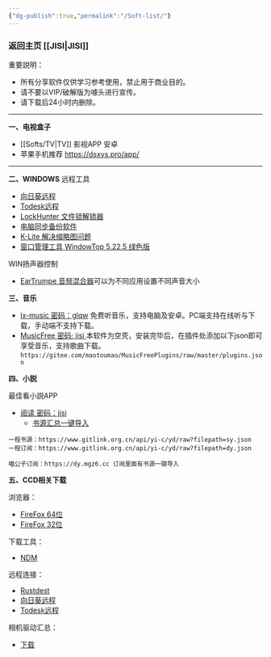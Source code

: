 ```yaml
---
{"dg-publish":true,"permalink":"/Soft-list/"}
---
```



### 返回主页 [[JISI\|JISI]]

重要説明：
- 所有分享软件仅供学习参考使用，禁止用于商业目的。
- 请不要以VIP/破解版为噱头进行宣传。
- 请下载后24小时内删除。

---
**一、电视盒子**
- [[Softs/TV\|TV]] 影视APP 安卓
- 苹果手机推荐  [https://dsxys.pro/app/   ](https://dsxys.pro/app/   )

---
**二、WINDOWS**
远程工具
- [向日葵远程](https://sunlogin.oray.com/download?categ=personal)
- [Todesk远程](https://www.todesk.com/download.html)
- [LockHunter 文件锁解锁器 ](https://lockhunter.com/)
- [电脑同步备份软件](https://www.2brightsparks.com/download-syncbackfree.html)
- [K-Lite 解决缩略图问题](https://codecguide.com/download_kl.htm)
- [窗口管理工具 WindowTop 5.22.5 绿色版](<https://jisi.lanzout.com/b010p4azg 密码:gtmd>)

WIN扬声器控制
- [EarTrumpe 音频混合器](https://eartrumpet.app/)可以为不同应用设置不同声音大小

**三、音乐**
- [lx-music 密码：glqw](https://www.lanzoui.com/b0bf2cfa/)   免费听音乐，支持电脑及安卓。PC端支持在线听与下载，手动端不支持下载。
- [MusicFree 密码: jisi ](https://jisi.lanzout.com/b012thr7e)   本软件为空壳，安装完毕后，在插件处添加以下json即可享受音乐，支持歌曲下载。`https://gitee.com/maotoumao/MusicFreePlugins/raw/master/plugins.json`

**四、小説**

最佳看小説APP
- [阅读 密码：jisi ](https://jisi.lanzout.com/b012ti55g?password=dugv)  
	- [书源汇总一键导入](https://legado.aoaostar.com/)

```
一程书源：https://www.gitlink.org.cn/api/yi-c/yd/raw?filepath=sy.json
一程订阅：https://www.gitlink.org.cn/api/yi-c/yd/raw?filepath=dy.json

喵公子订阅：https://dy.mgz6.cc 订阅里面有书源一键导入
```

**五、CCD相关下载**

浏览器： 
- [FireFox 64位](https://jisi.lanzout.com/igs7R15jvxpa)
- [FireFox 32位](https://jisi.lanzout.com/i6apJ15jvzli)

下载工具：
- [NDM](https://jisi.lanzout.com/iownH21nrfze)

 远程连接：
 - [Rustdest](https://jisi.lanzout.com/iqeeH1u9j9va)
- [向日葵远程](https://sunlogin.oray.com/download?categ=personal)
- [Todesk远程](https://www.todesk.com/download.html)

相机驱动汇总：
- [下载](https://yuchi.eu.org:9747/tools/%E5%B8%B8%E7%94%A8%E8%BD%AF%E4%BB%B6/%E9%A9%B1%E5%8A%A8/%E7%9B%B8%E6%9C%BA%E9%A9%B1%E5%8A%A8%E6%B1%87%E6%80%BB.rar)

